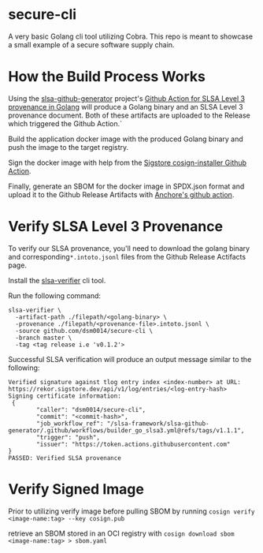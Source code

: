 # secure-cli
A very basic Golang cli tool utilizing Cobra. This repo is meant to showcase
a small example of a secure software supply chain.

# How the Build Process Works
Using the [slsa-github-generator](https://github.com/slsa-framework/slsa-github-generator) 
project's [Github Action for SLSA Level 3 provenance in Golang](https://github.com/slsa-framework/slsa-github-generator/.github/workflows/builder_go_slsa3.yml@v1.1.1) 
will produce a Golang binary and an SLSA Level 3 provenance document.
Both of these artifacts are uploaded to the Release which triggered the Github Action.`

Build the application docker image with the produced Golang binary and push the image to the target registry.

Sign the docker image with help from the 
[Sigstore cosign-installer Github Action](https://github.com/sigstore/cosign-installer).

Finally, generate an SBOM for the docker image in SPDX.json format and upload it to the 
Github Release Artifacts with [Anchore's github action](https://github.com/anchore/sbom-action).

# Verify SLSA Level 3 Provenance
To verify our SLSA provenance, you'll need to download the golang binary and 
corresponding`*.intoto.jsonl` files from the Github Release Actifacts page.

Install the [slsa-verifier](https://github.com/slsa-framework/slsa-verifier) cli tool.

Run the following command:
```
slsa-verifier \
  -artifact-path ./filepath/<golang-binary> \
  -provenance ./filepath/<provenance-file>.intoto.jsonl \
  -source github.com/dsm0014/secure-cli \
  -branch master \
  -tag <tag release i.e 'v0.1.2'>          
```

Successful SLSA verification will produce an output message similar to the following:
```
Verified signature against tlog entry index <index-number> at URL: https://rekor.sigstore.dev/api/v1/log/entries/<log-entry-hash>
Signing certificate information:
 {
        "caller": "dsm0014/secure-cli",
        "commit": "<commit-hash>",
        "job_workflow_ref": "/slsa-framework/slsa-github-generator/.github/workflows/builder_go_slsa3.yml@refs/tags/v1.1.1",
        "trigger": "push",
        "issuer": "https://token.actions.githubusercontent.com"
}
PASSED: Verified SLSA provenance
```


# Verify Signed Image
Prior to utilizing 
verify image before pulling SBOM by running `cosign verify <image-name:tag> --key cosign.pub`

retrieve an SBOM stored in an OCI registry with `cosign download sbom <image-name:tag> > sbom.yaml`






